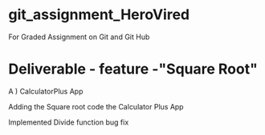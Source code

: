 # git_assignment_HeroVired
For Graded Assignment on Git and Git Hub

# Deliverable - feature -"Square Root"

A ) CalculatorPlus App 

Adding the Square root code the Calculator Plus App 

Implemented Divide function bug fix


